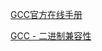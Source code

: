 [GCC官方在线手册](https://gcc.gnu.org/onlinedocs/gcc/)

[GCC - 二进制兼容性](https://gcc.gnu.org/onlinedocs/gcc/Compatibility.html#Compatibility)